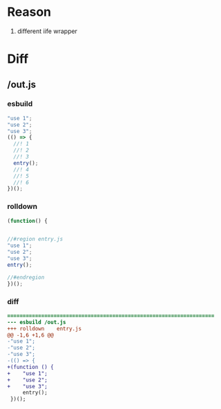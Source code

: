 # Reason
1. different iife wrapper
# Diff
## /out.js
### esbuild
```js
"use 1";
"use 2";
"use 3";
(() => {
  //! 1
  //! 2
  //! 3
  entry();
  //! 4
  //! 5
  //! 6
})();
```
### rolldown
```js
(function() {


//#region entry.js
"use 1";
"use 2";
"use 3";
entry();

//#endregion
})();

```
### diff
```diff
===================================================================
--- esbuild	/out.js
+++ rolldown	entry.js
@@ -1,6 +1,6 @@
-"use 1";
-"use 2";
-"use 3";
-(() => {
+(function () {
+    "use 1";
+    "use 2";
+    "use 3";
     entry();
 })();

```